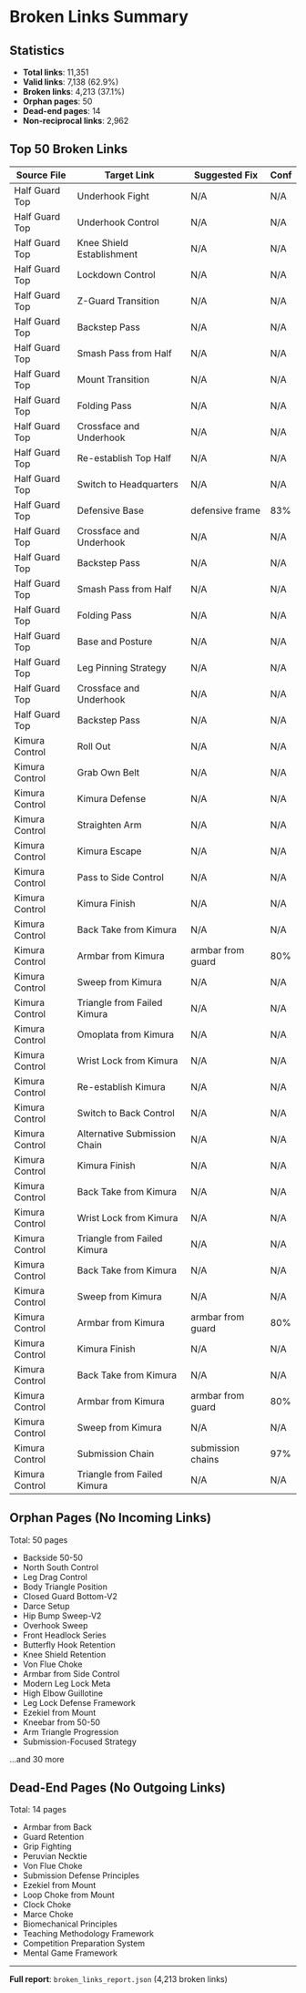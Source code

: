 # Broken Links Summary

## Statistics

- **Total links**: 11,351
- **Valid links**: 7,138 (62.9%)
- **Broken links**: 4,213 (37.1%)
- **Orphan pages**: 50
- **Dead-end pages**: 14
- **Non-reciprocal links**: 2,962

## Top 50 Broken Links

| Source File | Target Link | Suggested Fix | Conf |
|-------------|-------------|---------------|------|
| Half Guard Top | Underhook Fight | N/A | N/A |
| Half Guard Top | Underhook Control | N/A | N/A |
| Half Guard Top | Knee Shield Establishment | N/A | N/A |
| Half Guard Top | Lockdown Control | N/A | N/A |
| Half Guard Top | Z-Guard Transition | N/A | N/A |
| Half Guard Top | Backstep Pass | N/A | N/A |
| Half Guard Top | Smash Pass from Half | N/A | N/A |
| Half Guard Top | Mount Transition | N/A | N/A |
| Half Guard Top | Folding Pass | N/A | N/A |
| Half Guard Top | Crossface and Underhook | N/A | N/A |
| Half Guard Top | Re-establish Top Half | N/A | N/A |
| Half Guard Top | Switch to Headquarters | N/A | N/A |
| Half Guard Top | Defensive Base | defensive frame | 83% |
| Half Guard Top | Crossface and Underhook | N/A | N/A |
| Half Guard Top | Backstep Pass | N/A | N/A |
| Half Guard Top | Smash Pass from Half | N/A | N/A |
| Half Guard Top | Folding Pass | N/A | N/A |
| Half Guard Top | Base and Posture | N/A | N/A |
| Half Guard Top | Leg Pinning Strategy | N/A | N/A |
| Half Guard Top | Crossface and Underhook | N/A | N/A |
| Half Guard Top | Backstep Pass | N/A | N/A |
| Kimura Control | Roll Out | N/A | N/A |
| Kimura Control | Grab Own Belt | N/A | N/A |
| Kimura Control | Kimura Defense | N/A | N/A |
| Kimura Control | Straighten Arm | N/A | N/A |
| Kimura Control | Kimura Escape | N/A | N/A |
| Kimura Control | Pass to Side Control | N/A | N/A |
| Kimura Control | Kimura Finish | N/A | N/A |
| Kimura Control | Back Take from Kimura | N/A | N/A |
| Kimura Control | Armbar from Kimura | armbar from guard | 80% |
| Kimura Control | Sweep from Kimura | N/A | N/A |
| Kimura Control | Triangle from Failed Kimura | N/A | N/A |
| Kimura Control | Omoplata from Kimura | N/A | N/A |
| Kimura Control | Wrist Lock from Kimura | N/A | N/A |
| Kimura Control | Re-establish Kimura | N/A | N/A |
| Kimura Control | Switch to Back Control | N/A | N/A |
| Kimura Control | Alternative Submission Chain | N/A | N/A |
| Kimura Control | Kimura Finish | N/A | N/A |
| Kimura Control | Back Take from Kimura | N/A | N/A |
| Kimura Control | Wrist Lock from Kimura | N/A | N/A |
| Kimura Control | Triangle from Failed Kimura | N/A | N/A |
| Kimura Control | Back Take from Kimura | N/A | N/A |
| Kimura Control | Sweep from Kimura | N/A | N/A |
| Kimura Control | Armbar from Kimura | armbar from guard | 80% |
| Kimura Control | Kimura Finish | N/A | N/A |
| Kimura Control | Back Take from Kimura | N/A | N/A |
| Kimura Control | Armbar from Kimura | armbar from guard | 80% |
| Kimura Control | Sweep from Kimura | N/A | N/A |
| Kimura Control | Submission Chain | submission chains | 97% |
| Kimura Control | Triangle from Failed Kimura | N/A | N/A |

## Orphan Pages (No Incoming Links)

Total: 50 pages

- Backside 50-50
- North South Control
- Leg Drag Control
- Body Triangle Position
- Closed Guard Bottom-V2
- Darce Setup
- Hip Bump Sweep-V2
- Overhook Sweep
- Front Headlock Series
- Butterfly Hook Retention
- Knee Shield Retention
- Von Flue Choke
- Armbar from Side Control
- Modern Leg Lock Meta
- High Elbow Guillotine
- Leg Lock Defense Framework
- Ezekiel from Mount
- Kneebar from 50-50
- Arm Triangle Progression
- Submission-Focused Strategy

...and 30 more

## Dead-End Pages (No Outgoing Links)

Total: 14 pages

- Armbar from Back
- Guard Retention
- Grip Fighting
- Peruvian Necktie
- Von Flue Choke
- Submission Defense Principles
- Ezekiel from Mount
- Loop Choke from Mount
- Clock Choke
- Marce Choke
- Biomechanical Principles
- Teaching Methodology Framework
- Competition Preparation System
- Mental Game Framework

---

**Full report**: `broken_links_report.json` (4,213 broken links)
